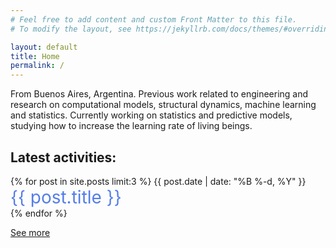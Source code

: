 ```yaml
---
# Feel free to add content and custom Front Matter to this file.
# To modify the layout, see https://jekyllrb.com/docs/themes/#overriding-theme-defaults

layout: default
title: Home
permalink: /
---
```


<style>
    img {
    max-width: 100%;
    height: auto;
    }
</style>

From Buenos Aires, Argentina. Previous work related to engineering and research on computational models, structural dynamics, machine learning and statistics. Currently working on statistics and predictive models, studying how to increase the learning rate of living beings.


## Latest activities:

<div>
{% for post in site.posts limit:3 %}
    <span class="date">{{ post.date | date: "%B %-d, %Y"  }}</span> <br>
    <a href="{{ post.url }}" style="font-size:28px; text-decoration: none; color:#547DE8">{{ post.title }}<br></a>
{% endfor %}
</div>

<a href="/blog">See more</a>

<!--<img src="images/grass.jpg" width=700px> <br> <br>
<span style="font-size: 20px">Photo by <a href="https://unsplash.com/@p_kuzovkova?utm_source=unsplash&amp;utm_medium=referral&amp;utm_content=creditCopyText">Polina Kuzovkova</a> on <a href="https://unsplash.com/t/nature?utm_source=unsplash&amp;utm_medium=referral&amp;utm_content=creditCopyText">Unsplash</a></span>-->



